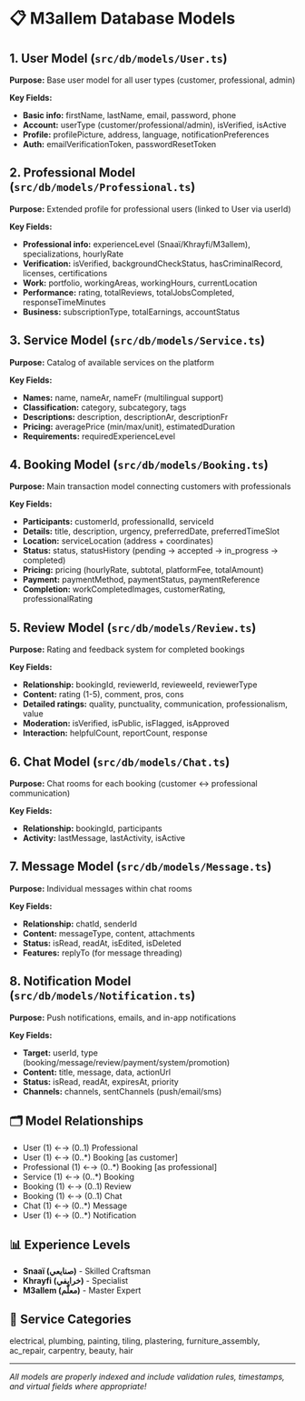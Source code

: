 # 📋 M3allem Database Models

## 1. User Model (`src/db/models/User.ts`)

**Purpose:** Base user model for all user types (customer, professional, admin)

**Key Fields:**
- **Basic info:** firstName, lastName, email, password, phone
- **Account:** userType (customer/professional/admin), isVerified, isActive
- **Profile:** profilePicture, address, language, notificationPreferences
- **Auth:** emailVerificationToken, passwordResetToken

## 2. Professional Model (`src/db/models/Professional.ts`)

**Purpose:** Extended profile for professional users (linked to User via userId)

**Key Fields:**
- **Professional info:** experienceLevel (Snaaï/Khrayfi/M3allem), specializations, hourlyRate
- **Verification:** isVerified, backgroundCheckStatus, hasCriminalRecord, licenses, certifications
- **Work:** portfolio, workingAreas, workingHours, currentLocation
- **Performance:** rating, totalReviews, totalJobsCompleted, responseTimeMinutes
- **Business:** subscriptionType, totalEarnings, accountStatus

## 3. Service Model (`src/db/models/Service.ts`)

**Purpose:** Catalog of available services on the platform

**Key Fields:**
- **Names:** name, nameAr, nameFr (multilingual support)
- **Classification:** category, subcategory, tags
- **Descriptions:** description, descriptionAr, descriptionFr
- **Pricing:** averagePrice (min/max/unit), estimatedDuration
- **Requirements:** requiredExperienceLevel

## 4. Booking Model (`src/db/models/Booking.ts`)

**Purpose:** Main transaction model connecting customers with professionals

**Key Fields:**
- **Participants:** customerId, professionalId, serviceId
- **Details:** title, description, urgency, preferredDate, preferredTimeSlot
- **Location:** serviceLocation (address + coordinates)
- **Status:** status, statusHistory (pending → accepted → in_progress → completed)
- **Pricing:** pricing (hourlyRate, subtotal, platformFee, totalAmount)
- **Payment:** paymentMethod, paymentStatus, paymentReference
- **Completion:** workCompletedImages, customerRating, professionalRating

## 5. Review Model (`src/db/models/Review.ts`)

**Purpose:** Rating and feedback system for completed bookings

**Key Fields:**
- **Relationship:** bookingId, reviewerId, revieweeId, reviewerType
- **Content:** rating (1-5), comment, pros, cons
- **Detailed ratings:** quality, punctuality, communication, professionalism, value
- **Moderation:** isVerified, isPublic, isFlagged, isApproved
- **Interaction:** helpfulCount, reportCount, response

## 6. Chat Model (`src/db/models/Chat.ts`)

**Purpose:** Chat rooms for each booking (customer ↔ professional communication)

**Key Fields:**
- **Relationship:** bookingId, participants
- **Activity:** lastMessage, lastActivity, isActive

## 7. Message Model (`src/db/models/Message.ts`)

**Purpose:** Individual messages within chat rooms

**Key Fields:**
- **Relationship:** chatId, senderId
- **Content:** messageType, content, attachments
- **Status:** isRead, readAt, isEdited, isDeleted
- **Features:** replyTo (for message threading)

## 8. Notification Model (`src/db/models/Notification.ts`)

**Purpose:** Push notifications, emails, and in-app notifications

**Key Fields:**
- **Target:** userId, type (booking/message/review/payment/system/promotion)
- **Content:** title, message, data, actionUrl
- **Status:** isRead, readAt, expiresAt, priority
- **Channels:** channels, sentChannels (push/email/sms)

## 🗂️ Model Relationships

- User (1) ←→ (0..1) Professional
- User (1) ←→ (0..*) Booking [as customer]
- Professional (1) ←→ (0..*) Booking [as professional]
- Service (1) ←→ (0..*) Booking
- Booking (1) ←→ (0..1) Review
- Booking (1) ←→ (0..1) Chat
- Chat (1) ←→ (0..*) Message
- User (1) ←→ (0..*) Notification

## 📊 Experience Levels

- **Snaaï (صنايعي)** - Skilled Craftsman
- **Khrayfi (خرايفي)** - Specialist
- **M3allem (معلّم)** - Master Expert

## 🔧 Service Categories

electrical, plumbing, painting, tiling, plastering, furniture_assembly, ac_repair, carpentry, beauty, hair

---

*All models are properly indexed and include validation rules, timestamps, and virtual fields where appropriate!*